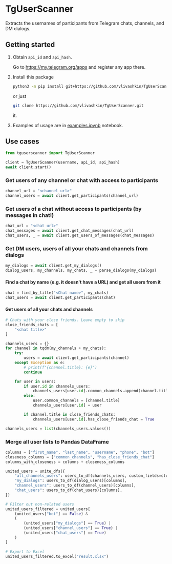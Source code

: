 # TgUserScanner

Extracts the usernames of participants from Telegram chats, channels, and DM dialogs.

## Getting started
1. Obtain `api_id` and `api_hash`.

    Go to https://my.telegram.org/apps and register any app there.

2. Install this package
    ```bash
    python3 -m pip install git+https://github.com/vlivashkin/TgUserScanner.git
    ```
    or just
    ```bash
    git clone https://github.com/vlivashkin/TgUserScanner.git
    ```
    it.

3. Examples of usage are in [examples.ipynb](examples.ipynb) notebook.

## Use cases

```python
from tguserscanner import TgUserScanner

client = TgUserScanner(username, api_id, api_hash)
await client.start()
```

### Get users of any channel or chat with access to participants

```python
channel_url = "<channel url>"
channel_users = await client.get_participants(channel_url)
```

### Get users of a chat without access to participants (by messages in chat!)

```python
chat_url = "<chat url>"
chat_messages = await client.get_chat_messages(chat_url)
chat_users, _ = await client.get_users_of_messages(chat_messages)
```

### Get DM users, users of all your chats and channels from dialogs


```python
my_dialogs = await client.get_my_dialogs()
dialog_users, my_channels, my_chats, _ = parse_dialogs(my_dialogs)
```

#### Find a chat by name (e.g. it doesn't have a URL) and get all users from it

```python
chat = find_by_title("<Chat name>", my_chats)
chat_users = await client.get_participants(chat)
```

#### Get users of all your chats and channels

```python
# Chats with your close friends. Leave empty to skip
close_friends_chats = [
    "<chat title>"
]

channels_users = {}
for channel in tqdm(my_channels + my_chats):
    try:
        users = await client.get_participants(channel)
    except Exception as e:
        # print(f"{channel.title}: {e}")
        continue

    for user in users:
        if user.id in channels_users:
            channels_users[user.id].common_channels.append(channel.title)
        else:
            user.common_channels = [channel.title]
            channels_users[user.id] = user

        if channel.title in close_friends_chats:
            channels_users[user.id].has_close_friends_chat = True

channels_users = list(channels_users.values())
```

### Merge all user lists to Pandas DataFrame

```python
columns = ["first_name", "last_name", "username", "phone", "bot"]
closeness_columns = ["common_channels", "has_close_friends_chat"]
columns_with_closeness = columns + closeness_columns

united_users = unite_dfs({
    "all_channels_users": users_to_df(channels_users, custom_fields=closeness_columns)[columns_with_closeness],
    "my_dialogs": users_to_df(dialog_users)[columns],
    "channel_users": users_to_df(channel_users)[columns],
    "chat_users": users_to_df(chat_users)[columns],
})

# Filter out non-related users
united_users_filtered = united_users[
    (united_users["bot"] == False) &
    (
        (united_users["my_dialogs"] == True) |
        (united_users["channel_users"] == True) |
        (united_users["chat_users"] == True)
    )
]

# Export to Excel
united_users_filtered.to_excel("result.xlsx")
```
